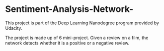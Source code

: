 # Sentiment-Analysis-Network-
This project is part of the Deep Learning Nanodegree program provided by Udacity.

The project is made up of 6 mini-project.
Given a review on a film, the network detects whether it is a positive or a negative review.
